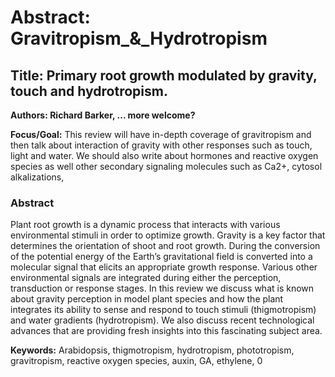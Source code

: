 # Abstract: Gravitropism\_&\_Hydrotropism

## **Title: Primary root growth modulated by gravity, touch and hydrotropism.**

**Authors: Richard Barker, ... more welcome?**&#x20;

**Focus/Goal:** This review will have in-depth coverage of gravitropism and then talk about interaction of gravity with other responses such as touch, light and water. We should also write about hormones and reactive oxygen species as well other secondary signaling molecules such as Ca2+, cytosol alkalizations,

### Abstract <a href="#bmiruoenks31" id="bmiruoenks31"></a>

Plant root growth is a dynamic process that interacts with various environmental stimuli in order to optimize growth. Gravity is a key factor that determines the orientation of shoot and root growth. During the conversion of the potential energy of the Earth’s gravitational field is converted into a molecular signal that elicits an appropriate growth response. Various other environmental signals are integrated during either the perception, transduction or response stages. In this review we discuss what is known about gravity perception in model plant species and how the plant integrates its ability to sense and respond to touch stimuli (thigmotropism) and water gradients (hydrotropism). We also discuss recent technological advances that are providing fresh insights into this fascinating subject area.

**Keywords:** Arabidopsis, thigmotropism, hydrotropism, phototropism, gravitropism, reactive oxygen species, auxin, GA, ethylene, 0



### &#x20;<a href="#id-4xcgvflsek2" id="id-4xcgvflsek2"></a>
